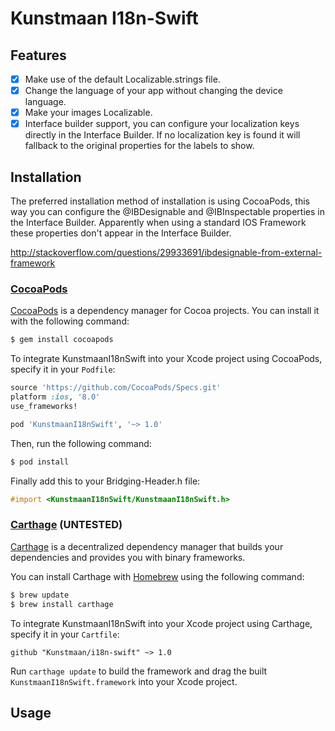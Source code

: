 # Kunstmaan I18n-Swift

## Features
- [x] Make use of the default Localizable.strings file.
- [x] Change the language of your app without changing the device language.
- [x] Make your images Localizable.
- [x] Interface builder support, you can configure your localization keys directly in the Interface Builder. If no localization key is found it will fallback to the original properties for the labels to show. 

## Installation

The preferred installation method of installation is using CocoaPods, this way you can configure the @IBDesignable and @IBInspectable properties in the Interface Builder. Apparently when using a standard IOS Framework these properties don't appear in the Interface Builder. 

http://stackoverflow.com/questions/29933691/ibdesignable-from-external-framework

### [CocoaPods](http://cocoapods.org/?q=KunstmaanI18nSwift)

[CocoaPods](http://cocoapods.org) is a dependency manager for Cocoa projects. You can install it with the following command:

```bash
$ gem install cocoapods
```

To integrate KunstmaanI18nSwift into your Xcode project using CocoaPods, specify it in your `Podfile`:

```ruby
source 'https://github.com/CocoaPods/Specs.git'
platform :ios, '8.0'
use_frameworks!

pod 'KunstmaanI18nSwift', '~> 1.0'
```

Then, run the following command:

```bash
$ pod install
```

Finally add this to your Bridging-Header.h file:

```objective-c
#import <KunstmaanI18nSwift/KunstmaanI18nSwift.h>
```

### [Carthage](https://github.com/Carthage/Carthage) (UNTESTED)

[Carthage](https://github.com/Carthage/Carthage) is a decentralized dependency manager that builds your dependencies and provides you with binary frameworks.

You can install Carthage with [Homebrew](http://brew.sh/) using the following command:

```bash
$ brew update
$ brew install carthage
```

To integrate KunstmaanI18nSwift into your Xcode project using Carthage, specify it in your `Cartfile`:

```ogdl
github "Kunstmaan/i18n-swift" ~> 1.0
```

Run `carthage update` to build the framework and drag the built `KunstmaanI18nSwift.framework` into your Xcode project.

## Usage

